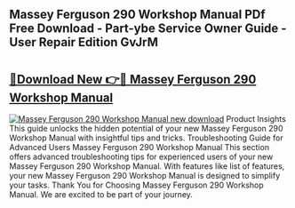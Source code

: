 ## Massey Ferguson 290 Workshop Manual PDf Free Download - Part-ybe Service Owner Guide - User Repair Edition GvJrM

# <h2><a href="http://bc8574.oget.top/?id=Massey+Ferguson+290+Workshop+Manual">🔗Download New 👉🔴 Massey Ferguson 290 Workshop Manual</a></h2>

[![Massey Ferguson 290 Workshop Manual new download](https://i.imgur.com/5g1atiW.png)](http://bc8574.oget.top/?id=Massey+Ferguson+290+Workshop+Manual)
Product Insights This guide unlocks the hidden potential of your new Massey Ferguson 290 Workshop Manual with insightful tips and tricks. Troubleshooting Guide for Advanced Users Massey Ferguson 290 Workshop Manual This section offers advanced troubleshooting tips for experienced users of your new Massey Ferguson 290 Workshop Manual. With features like list of features, your new Massey Ferguson 290 Workshop Manual is designed to simplify your tasks. Thank You for Choosing Massey Ferguson 290 Workshop Manual. We are excited to be part of your journey.
